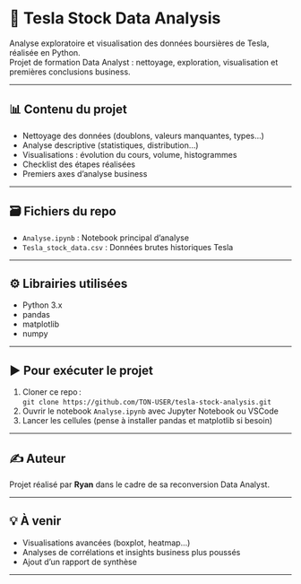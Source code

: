 # 🚗 Tesla Stock Data Analysis

Analyse exploratoire et visualisation des données boursières de Tesla, réalisée en Python.  
Projet de formation Data Analyst : nettoyage, exploration, visualisation et premières conclusions business.

---

## 📊 Contenu du projet

- Nettoyage des données (doublons, valeurs manquantes, types…)
- Analyse descriptive (statistiques, distribution…)
- Visualisations : évolution du cours, volume, histogrammes
- Checklist des étapes réalisées
- Premiers axes d’analyse business

---

## 🗃️ Fichiers du repo

- `Analyse.ipynb` : Notebook principal d’analyse
- `Tesla_stock_data.csv` : Données brutes historiques Tesla

---

## ⚙️ Librairies utilisées

- Python 3.x
- pandas
- matplotlib
- numpy

---

## ▶️ Pour exécuter le projet

1. Cloner ce repo :  
   `git clone https://github.com/TON-USER/tesla-stock-analysis.git`
2. Ouvrir le notebook `Analyse.ipynb` avec Jupyter Notebook ou VSCode
3. Lancer les cellules (pense à installer pandas et matplotlib si besoin)

---

## ✍️ Auteur

Projet réalisé par **Ryan** dans le cadre de sa reconversion Data Analyst.

---

## 💡 À venir

- Visualisations avancées (boxplot, heatmap…)
- Analyses de corrélations et insights business plus poussés
- Ajout d’un rapport de synthèse

---
